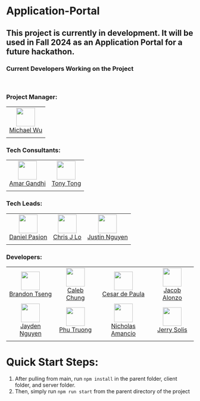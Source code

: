 # Application-Portal

## This project is currently in development. It will be used in Fall 2024 as an Application Portal for a future hackathon.

### Current Developers Working on the Project

<br/>

### **Project Manager:**  
|       |
| :---: |
| <img width="50" src="https://github.com/MichaelWuhu.png"/></br>[Michael Wu](https://github.com/MichaelWuhu) |
|       |       |



### **Tech Consultants:**  
|       |       |
| :---: | :---: |
| <img width="50" src="https://github.com/acgandhi.png"/></br>[Amar Gandhi](https://github.com/acgandhi) | <img width="50" src="https://github.com/TonyTong112358.png"/></br>[Tony Tong](https://github.com/TonyTong112358) |
|       |       |


### **Tech Leads:**  
|       |       |       |
| :---: | :---: | :---: |
| <img width="50" src="https://github.com/DanielPasion.png"/></br>[Daniel Pasion](https://github.com/DanielPasion) | <img width="50" src="https://github.com/christopherjlo.png"/></br>[Chris J Lo](https://github.com/christopherjlo) | <img width="50" src="https://github.com/chillwafflez.png"/></br>[Justin Nguyen](https://github.com/chillwafflez) |
|       |       |


### **Developers:**  
|       |       |       |       |
| :---: | :---: | :---: | :---: |
| <img width="50" src="https://github.com/PlainOlSoapBar.png"/></br>[Brandon Tseng](https://github.com/PlainOlSoapBar) | <img width="50" src="https://github.com/TheBigTig24.png"/></br>[Caleb Chung](https://github.com/TheBigTig24) | <img width="50" src="https://github.com/cesar-henry.png"/></br>[Cesar de Paula](https://github.com/cesar-henry) | <img width="50" src="https://github.com/alonzojp.png"/></br>[Jacob Alonzo](https://github.com/alonzojp) |
| <img width="50" src="https://github.com/Jay7vn.png"/></br>[Jayden Nguyen](https://github.com/Jay7vn) | <img width="50" src="https://github.com/PhuNTruong.png"/></br>[Phu Truong](https://github.com/PhuNTruong) | <img width="50" src="https://github.com/Nickthecan.png"/></br>[Nicholas Amancio](https://github.com/Nickthecan) | <img width="50" src="https://github.com/Sol-Gerardo.png"/></br>[Jerry Solis](https://github.com/Sol-Gerardo) |
|       |       |       |

# Quick Start Steps:

1. After pulling from main, run ```npm install``` in the parent folder, client folder, and server folder.
2. Then, simply run ```npm run start``` from the parent directory of the project
